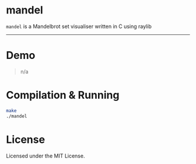 # mandel

`mandel` is a Mandelbrot set visualiser written in C using raylib

---

# Demo

> n/a

# Compilation & Running

```sh
make
./mandel
```

# License

Licensed under the MIT License.
